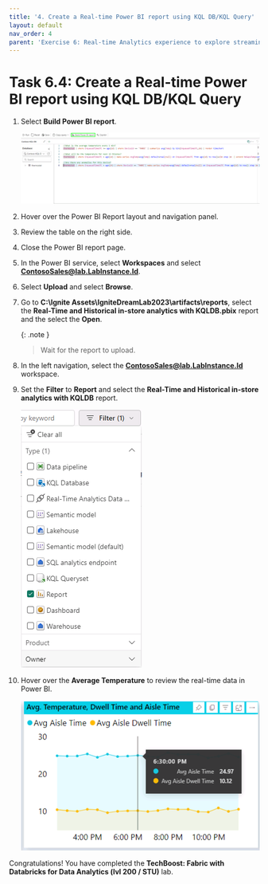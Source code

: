 ```yaml
---
title: '4. Create a Real-time Power BI report using KQL DB/KQL Query'
layout: default
nav_order: 4
parent: 'Exercise 6: Real-time Analytics experience to explore streaming data using KQL DB'
---
```



# Task 6.4: Create a Real-time Power BI report using KQL DB/KQL Query

1. Select **Build Power BI report**.

	![v8c09uur.png](../media/instructions249094/v8c09uur.png)

2. Hover over the Power BI Report layout and navigation panel.

3. Review the table on the right side.

4. Close the Power BI report page.

5. In the Power BI service, select **Workspaces** and select **ContosoSales@lab.LabInstance.Id**. 

6. Select **Upload** and select **Browse**.

7. Go to **C:\Ignite Assets\IgniteDreamLab2023\artifacts\reports**, select the **Real-Time and Historical in-store analytics with KQLDB.pbix** report and the select the **Open**.

    {: .note }
    > Wait for the report to upload.

9. In the left navigation, select the **ContosoSales@lab.LabInstance.Id** workspace.

10. Set the **Filter** to **Report** and select the **Real-Time and Historical in-store analytics with KQLDB** report.

	![03aobm9w.png](../media/instructions249094/03aobm9w.png)

11. Hover over the **Average Temperature** to review the real-time data in Power BI.

	![t8z8xytk.png](../media/instructions249094/t8z8xytk.png)

Congratulations! You have completed the **TechBoost: Fabric with Databricks for Data Analytics (lvl 200 / STU)** lab.
